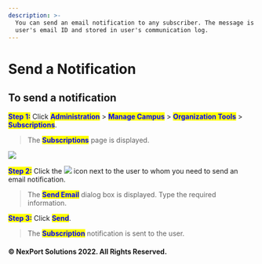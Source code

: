 ```yaml
---
description: >-
  You can send an email notification to any subscriber. The message is sent to
  user's email ID and stored in user's communication log.
---
```


# Send a Notification

## **To send a notification**

<mark style="color:blue;">**Step 1:**</mark>  Click <mark style="color:blue;">**Administration**</mark> > <mark style="color:blue;">**Manage Campus**</mark> > <mark style="color:blue;">**Organization Tools**</mark> > <mark style="color:blue;">**Subscriptions**</mark>.

> The <mark style="color:blue;">**Subscriptions**</mark> page is displayed.

![](https://www.nexportcampus.com/Content/Guides/aweb/Content/Resources/Images/OT\_Subscriptions/Subscription\_Send\_Email\_550x170.png)

<mark style="color:blue;">**Step 2:**</mark> Click the ![](https://www.nexportcampus.com/Content/Guides/aweb/Content/Resources/Images/Common\_Screens\_Icons/Email.png) icon next to the user to whom you need to send an email notification.

> The <mark style="color:blue;">**Send Email**</mark> dialog box is displayed. Type the required information.

<mark style="color:blue;">**Step 3:**</mark>  Click <mark style="color:blue;">**Send**</mark>.

> The <mark style="color:blue;">**Subscription**</mark> notification is sent to the user.

#### © NexPort Solutions 2022. All Rights Reserved.
